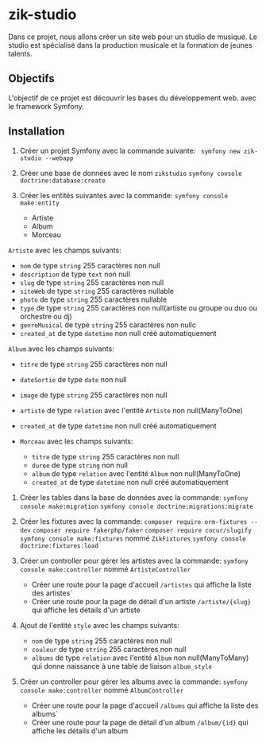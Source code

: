 # zik-studio

Dans ce projet, nous allons créer un site web pour un studio de musique. Le studio est spécialisé dans la production musicale et la formation de jeunes talents. 

## Objectifs
L'objectif de ce projet est découvrir les bases du développement web. avec le framework Symfony.

## Installation

1. Créer un projet Symfony avec la commande suivante:
` symfony new zik-studio --webapp`

2. Créer une base de données avec le nom `zikstudio`
   `symfony console doctrine:database:create`

3. Créer les entités suivantes avec la commande:
   `symfony console make:entity`
   - Artiste
   - Album
   - Morceau


`Artiste` avec les champs suivants:
   - `nom` de type `string` 255 caractères non null
   - `description` de type `text` non null
   - `slug` de type `string` 255 caractères non null
   - `siteWeb` de type `string` 255 caractères nullable
   - `photo` de type `string` 255 caractères nullable
   - `type` de type `string` 255 caractères non null(artiste ou groupe ou duo ou orchestre ou dj)
   - `genreMusical` de type `string` 255 caractères non nullc
   - `created_at` de type `datetime` non null créé automatiquement

`Album` avec les champs suivants:
   - `titre` de type `string` 255 caractères non null
   - `dateSortie` de type `date` non null
   - `image` de type `string` 255 caractères non null
   - `artiste` de type `relation` avec l'entité `Artiste` non null(ManyToOne)
   - `created_at` de type `datetime` non null créé automatiquement
  
- `Morceau` avec les champs suivants:
   - `titre` de type `string` 255 caractères non null
   - `duree` de type `string` non null
   - `album` de type `relation` avec l'entité `Album` non null(ManyToOne)
   - `created_at` de type `datetime` non null créé automatiquement


1. Créer les tables dans la base de données avec la commande:
   `symfony console make:migration`
   `symfony console doctrine:migrations:migrate`

2. Créer les fixtures avec la commande:
      `composer require orm-fixtures --dev`
      `composer require fakerphp/faker`
      `composer require cocur/slugify`
      `symfony console make:fixtures` nommé `ZikFixtures`
      `symfony console doctrine:fixtures:load`

3. Créer un controller pour gérer les artistes avec la commande:
   `symfony console make:controller` nommé `ArtisteController`
   - Créer une route pour la page d'accueil `/artistes` qui affiche la liste des artistes`
   - Créer une route pour la page de détail d'un artiste `/artiste/{slug}` qui affiche les détails d'un artiste

4. Ajout de l'entité `style` avec les champs suivants:
   - `nom` de type `string` 255 caractères non null
   - `couleur` de type `string` 255 caractères non null
   - `albums` de type `relation` avec l'entité `Album` non null(ManyToMany) qui donne naissance à une table de liaison `album_style`

5. Créer un controller pour gérer les albums avec la commande:
   `symfony console make:controller` nommé `AlbumController`
   - Créer une route pour la page d'accueil `/albums` qui affiche la liste des albums`
   - Créer une route pour la page de détail d'un album `/album/{id}` qui affiche les détails d'un album
